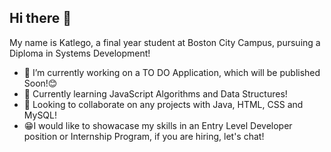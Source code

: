 ## Hi there 👋

My name is Katlego, a final year student at Boston City Campus, pursuing a Diploma in Systems Development!

- 🔭 I’m currently working on a TO DO Application, which will be published Soon!😊
- 🌱 Currently learning JavaScript Algorithms and Data Structures!
- 👯 Looking to collaborate on any projects with Java, HTML, CSS and MySQL!
- 😁I would like to showacase my skills in an Entry Level Developer position or Internship Program, if you are hiring, let's chat!



